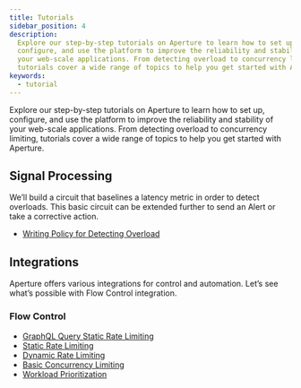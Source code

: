 ```yaml
---
title: Tutorials
sidebar_position: 4
description:
  Explore our step-by-step tutorials on Aperture to learn how to set up,
  configure, and use the platform to improve the reliability and stability of
  your web-scale applications. From detecting overload to concurrency limiting,
  tutorials cover a wide range of topics to help you get started with Aperture.
keywords:
  - tutorial
---
```


Explore our step-by-step tutorials on Aperture to learn how to set up,
configure, and use the platform to improve the reliability and stability of your
web-scale applications. From detecting overload to concurrency limiting,
tutorials cover a wide range of topics to help you get started with Aperture.

## Signal Processing

We’ll build a circuit that baselines a latency metric in order to detect
overloads. This basic circuit can be extended further to send an Alert or take a
corrective action.

- [Writing Policy for Detecting Overload](./signal-processing/detecting-overload.md)

## Integrations

Aperture offers various integrations for control and automation. Let’s see
what’s possible with Flow Control integration.

### Flow Control

- [GraphQL Query Static Rate Limiting](./integrations/flow-control/classification/graphql-rate-limiting.md)
- [Static Rate Limiting](./integrations/flow-control/rate-limiting/static-rate-limiting.md)
- [Dynamic Rate Limiting](./integrations/flow-control/rate-limiting/dynamic-rate-limiting.md)
- [Basic Concurrency Limiting](./integrations/flow-control/concurrency-limiting/basic-concurrency-limiting.md)
- [Workload Prioritization](./integrations/flow-control/concurrency-limiting/workload-prioritization.md)
